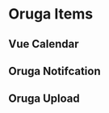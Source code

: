 # Oruga Items

## Vue Calendar

<ClientOnly>
  <VueDatePick></VueDatePick>
</ClientOnly>


## Oruga Notifcation

<OrugaNotify>
</OrugaNotify>


## Oruga Upload

<OrugaUpload/>


<!-- 
## Oruga Calendar

<ClientOnly>
  <OrugaDatePick></OrugaDatePick>
</ClientOnly>

## Carousel

<CarouSel></CarouSel>

--> 
<!-- 

## PagedCarousel

Needs *ClientOnly* wrapper 

<ClientOnly>
<CarouSel2></CarouSel2>
</ClientOnly>
-->
